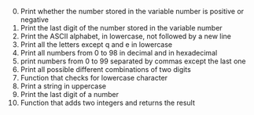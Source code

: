 0. Print  whether the number stored in the variable number is positive or negative
1. Print the last digit of the number stored in the variable number
2. Print the ASCII alphabet, in lowercase, not followed by a new line
3. Print all the letters except q and e in lowercase
4. Print all numbers from 0 to 98 in decimal and in hexadecimal
5. print numbers from 0 to 99 separated by commas except the last one
6. Print all possible different combinations of two digits
7. Function that checks for lowercase character
8. Print a string in uppercase
9. Print the last digit of a number
10. Function that adds two integers and returns the result
